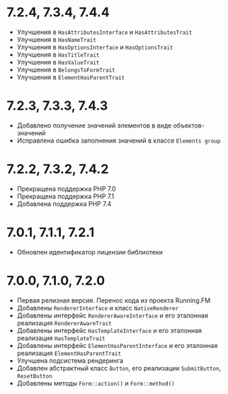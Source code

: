 7.2.4, 7.3.4, 7.4.4
===================
* Улучшения в `HasAttributesInterface` и `HasAttributesTrait`
* Улучшения в `HasNameTrait`
* Улучшения в `HasOptionsInterface` и `HasOptionsTrait`
* Улучшения в `HasTitleTrait`
* Улучшения в `HasValueTrait`
* Улучшения в `BelongsToFormTrait`
* Улучшения в `ElementHasParentTrait`

7.2.3, 7.3.3, 7.4.3
===================
* Добавлено получение значений элементов в виде объектов-значений
* Исправлена ошибка заполнения значений в классе `Elements group`

7.2.2, 7.3.2, 7.4.2
===================
* Прекращена поддержка PHP 7.0
* Прекращена поддержка PHP 7.1
* Добавлена поддержка PHP 7.4

7.0.1, 7.1.1, 7.2.1
===================
* Обновлен идентификатор лицензии библиотеки

7.0.0, 7.1.0, 7.2.0
===================
* Первая релизная версия. Перенос кода из проекта Running.FM
* Добавлены `RendererInterface` и класс `NativeRenderer`
* Добавлены интерфейс `RendererAwareInterface` и его эталонная реализация `RendererAwareTrait`
* Добавлены интерфейс `HasTemplateInterface` и его эталонная реализация `HasTemplateTrait`
* Добавлены интерфейс `ElementHasParentInterface` и его эталонная реализация `ElementHasParentTrait`
* Улучшена подсистема рендеринга
* Добавлен абстрактный класс `Button`, его реализации `SubmitButton`, `ResetButton`
* Добавлены методы `Form::action()` и `Form::method()`